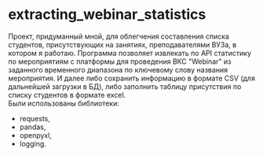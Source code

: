 # extracting_webinar_statistics
Проект, придуманный мной, для облегчения составления списка студентов, присутствующих на занятиях, преподавателями ВУЗа, в котором я работаю. Программа позволяет 
извлекать по API статистику по мероприятиям с платформы для проведения ВКС "Webinar" из заданного временного диапазона по ключевому слову названия мероприятия. И 
далее либо сохранить информацию в формате CSV (для дальнейшей загрузки в БД), либо заполнить таблицу присутствия по списку студентов в формате excel. <br> 
Были использованы библиотеки:
* requests, 
* pandas, 
* openpyxl,
* logging.
